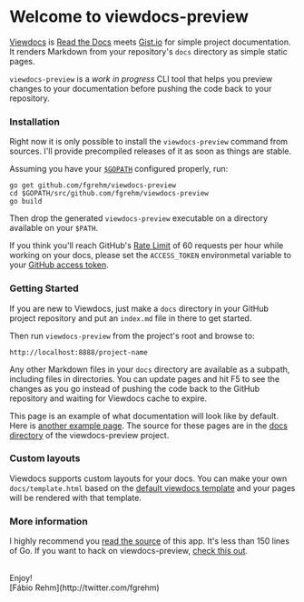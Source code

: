 # Welcome to viewdocs-preview

[Viewdocs](http://viewdocs.io/) is [Read the Docs](https://readthedocs.org/)
meets [Gist.io](http://gist.io/) for simple project documentation. It renders
Markdown from your repository's `docs` directory as simple static pages.

`viewdocs-preview` is a *work in progress* CLI tool that helps you preview
changes to your documentation before pushing the code back to your repository.

### Installation

Right now it is only possible to install the `viewdocs-preview` command from
sources. I'll provide precompiled releases of it as soon as things are stable.

Assuming you have your [`$GOPATH`](http://golang.org/doc/code.html#GOPATH)
configured properly, run:

```
go get github.com/fgrehm/viewdocs-preview
cd $GOPATH/src/github.com/fgrehm/viewdocs-preview
go build
```

Then drop the generated `viewdocs-preview` executable on a directory available
on your `$PATH`.

If you think you'll reach GitHub's [Rate Limit](http://developer.github.com/v3/#rate-limiting)
of 60 requests per hour while working on your docs, please set the `ACCESS_TOKEN`
environmetal variable to your [GitHub access token](https://help.github.com/articles/creating-an-access-token-for-command-line-use).

### Getting Started

If you are new to Viewdocs, just make a `docs` directory in your GitHub project
repository and put an `index.md` file in there to get started.

Then run `viewdocs-preview` from the project's root and browse to:

	http://localhost:8888/project-name

Any other Markdown files in your `docs` directory are available as a subpath,
including files in directories. You can update pages and hit F5 to see the
changes as you go instead of pushing the code back to the GitHub repository
and waiting for Viewdocs cache to expire.

This page is an example of what documentation will look like by default.
Here is [another example page](/viewdocs-preview/example). The source for
these pages are in the [docs directory](https://github.com/fgrehm/viewdocs-preview/tree/master/docs)
of the viewdocs-preview project.

### Custom layouts

Viewdocs supports custom layouts for your docs. You can make your own `docs/template.html`
based on the [default viewdocs template](https://github.com/progrium/viewdocs/blob/master/docs/template.html)
and your pages will be rendered with that template.

### More information

I highly recommend you [read the source](https://github.com/fgrehm/viewdocs-preview/blob/master/viewdocs.go)
of this app. It's less than 150 lines of Go. If you want to hack on viewdocs-preview, [check this out](/viewdocs-preview/development).

<br />
Enjoy!<br />
[Fábio Rehm](http://twitter.com/fgrehm)
